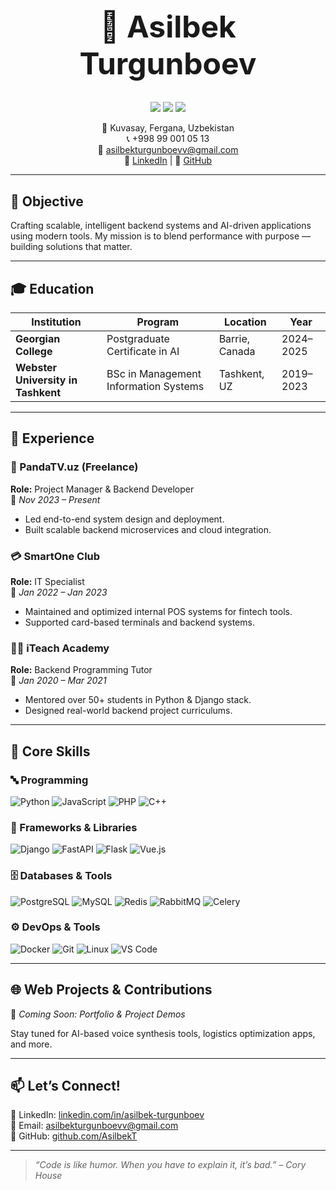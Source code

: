 <div align="center">

<h1 style="font-weight: bold; font-size: 3rem;">🚀 Asilbek Turgunboev</h1>

<p>
  <img src="https://img.shields.io/badge/Role-Software%20Engineer-blue?style=for-the-badge" />
  <img src="https://img.shields.io/badge/Experience-3%2B%20Years-brightgreen?style=for-the-badge" />
  <img src="https://img.shields.io/badge/Speciality-Backend%20%2F%20AI-yellow?style=for-the-badge" />
</p>

<p>
  📍 Kuvasay, Fergana, Uzbekistan <br />
  📞 +998 99 001 05 13 <br />
  📧 <a href="mailto:asilbekturgunboevv@gmail.com">asilbekturgunboevv@gmail.com</a> <br />
  🔗 <a href="https://linkedin.com/in/asilbek-turgunboev" target="_blank">LinkedIn</a> | 
  🐙 <a href="https://github.com/AsilbekT" target="_blank">GitHub</a>
</p>

</div>

---

## 🎯 Objective

Crafting scalable, intelligent backend systems and AI-driven applications using modern tools. My mission is to blend performance with purpose — building solutions that matter.

---

## 🎓 Education

| Institution                       | Program                                 | Location         | Year       |
|----------------------------------|------------------------------------------|------------------|------------|
| **Georgian College**             | Postgraduate Certificate in AI           | Barrie, Canada   | 2024–2025  |
| **Webster University in Tashkent** | BSc in Management Information Systems  | Tashkent, UZ     | 2019–2023  |

---

## 💼 Experience

### 🐼 PandaTV.uz (Freelance)
**Role:** Project Manager & Backend Developer  
📅 *Nov 2023 – Present*

- Led end-to-end system design and deployment.
- Built scalable backend microservices and cloud integration.

### 💳 SmartOne Club
**Role:** IT Specialist  
📅 *Jan 2022 – Jan 2023*

- Maintained and optimized internal POS systems for fintech tools.
- Supported card-based terminals and backend systems.

### 👨‍🏫 iTeach Academy
**Role:** Backend Programming Tutor  
📅 *Jan 2020 – Mar 2021*

- Mentored over 50+ students in Python & Django stack.
- Designed real-world backend project curriculums.

---

## 🧠 Core Skills

### 🔤 Programming
![Python](https://img.shields.io/badge/-Python-black?style=flat-square&logo=python)
![JavaScript](https://img.shields.io/badge/-JavaScript-black?style=flat-square&logo=javascript)
![PHP](https://img.shields.io/badge/-PHP-black?style=flat-square&logo=php)
![C++](https://img.shields.io/badge/-C++-black?style=flat-square&logo=c%2B%2B)

### 🧱 Frameworks & Libraries
![Django](https://img.shields.io/badge/-Django-092E20?style=flat-square&logo=django)
![FastAPI](https://img.shields.io/badge/-FastAPI-009688?style=flat-square&logo=fastapi)
![Flask](https://img.shields.io/badge/-Flask-black?style=flat-square&logo=flask)
![Vue.js](https://img.shields.io/badge/-Vue.js-4FC08D?style=flat-square&logo=vue.js)

### 🗄️ Databases & Tools
![PostgreSQL](https://img.shields.io/badge/-PostgreSQL-336791?style=flat-square&logo=postgresql)
![MySQL](https://img.shields.io/badge/-MySQL-005C84?style=flat-square&logo=mysql)
![Redis](https://img.shields.io/badge/-Redis-DC382D?style=flat-square&logo=redis)
![RabbitMQ](https://img.shields.io/badge/-RabbitMQ-FF6600?style=flat-square&logo=rabbitmq)
![Celery](https://img.shields.io/badge/-Celery-darkgreen?style=flat-square)

### ⚙️ DevOps & Tools
![Docker](https://img.shields.io/badge/-Docker-2496ED?style=flat-square&logo=docker)
![Git](https://img.shields.io/badge/-Git-F05032?style=flat-square&logo=git)
![Linux](https://img.shields.io/badge/-Linux-FCC624?style=flat-square&logo=linux)
![VS Code](https://img.shields.io/badge/-VS%20Code-007ACC?style=flat-square&logo=visual-studio-code)

---

## 🌐 Web Projects & Contributions

🚧 *Coming Soon: Portfolio & Project Demos*

Stay tuned for AI-based voice synthesis tools, logistics optimization apps, and more.

---

## 📫 Let’s Connect!

💼 LinkedIn: [linkedin.com/in/asilbek-turgunboev](https://linkedin.com/in/asilbek-turgunboev)  
📧 Email: [asilbekturgunboevv@gmail.com](mailto:asilbekturgunboevv@gmail.com)  
🐙 GitHub: [github.com/AsilbekT](https://github.com/AsilbekT)

---

> *“Code is like humor. When you have to explain it, it’s bad.” – Cory House*

